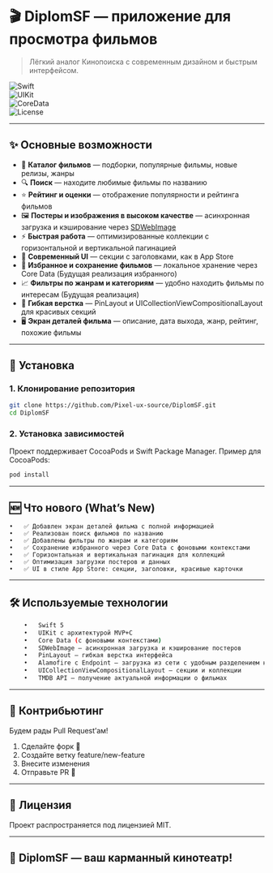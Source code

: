 # 🎬 DiplomSF — приложение для просмотра фильмов  

> Лёгкий аналог Кинопоиска с современным дизайном и быстрым интерфейсом.  

![Swift](https://img.shields.io/badge/Swift-5.9-orange?style=for-the-badge)  
![UIKit](https://img.shields.io/badge/UIKit-✓-blue?style=for-the-badge)  
![CoreData](https://img.shields.io/badge/CoreData-✓-purple?style=for-the-badge)  
![License](https://img.shields.io/github/license/Pixel-ux-source/DiplomSF?style=for-the-badge)

---

## ✨ Основные возможности  

- 🎥 **Каталог фильмов** — подборки, популярные фильмы, новые релизы, жанры  
- 🔍 **Поиск** — находите любимые фильмы по названию  
- ⭐️ **Рейтинг и оценки** — отображение популярности и рейтинга фильмов  
- 🖼 **Постеры и изображения в высоком качестве** — асинхронная загрузка и кэширование через [SDWebImage](https://github.com/SDWebImage/SDWebImage)  
- ⚡️ **Быстрая работа** — оптимизированные коллекции с горизонтальной и вертикальной пагинацией  
- 🎨 **Современный UI** — секции с заголовками, как в App Store  
- 📂 **Избранное и сохранение фильмов** — локальное хранение через Core Data  (Будущая реализация избранного)
- 📈 **Фильтры по жанрам и категориям** — удобно находить фильмы по интересам  (Будущая реализация)
- 🧩 **Гибкая верстка** — PinLayout и UICollectionViewCompositionalLayout для красивых секций  
- 🖥 **Экран деталей фильма** — описание, дата выхода, жанр, рейтинг, похожие фильмы  

---

## 🚀 Установка  

### 1. Клонирование репозитория  
  ```bash
  git clone https://github.com/Pixel-ux-source/DiplomSF.git
  cd DiplomSF
  ```

### 2. Установка зависимостей
Проект поддерживает CocoaPods и Swift Package Manager.
Пример для CocoaPods:
  ```bash
  pod install
  ```

---

## 🆕 Что нового (What’s New)
	•	✅ Добавлен экран деталей фильма с полной информацией
	•	✅ Реализован поиск фильмов по названию
	•	✅ Добавлены фильтры по жанрам и категориям
	•	✅ Сохранение избранного через Core Data с фоновыми контекстами
	•	✅ Горизонтальная и вертикальная пагинация для коллекций
	•	✅ Оптимизация загрузки постеров и данных
	•	✅ UI в стиле App Store: секции, заголовки, красивые карточки

---

## 🛠 Используемые технологии
```bash
	•	Swift 5
	•	UIKit с архитектурой MVP+C
	•	Core Data (с фоновыми контекстами)
	•	SDWebImage — асинхронная загрузка и кэширование постеров
	•	PinLayout — гибкая верстка интерфейса
	•	Alamofire с Endpoint – загрузка из сети с удобным разделением на endpoint со свичем 
	•	UICollectionViewCompositionalLayout — секции и коллекции
	•	TMDB API — получение актуальной информации о фильмах
```

---

## 🤝 Контрибьютинг
Будем рады Pull Request’ам!
  1.	Сделайте форк 🍴
  2.	Создайте ветку feature/new-feature
  3.	Внесите изменения
  4.	Отправьте PR 🚀

---

## 📜 Лицензия

Проект распространяется под лицензией MIT.

---

## 🍿 DiplomSF — ваш карманный кинотеатр!
